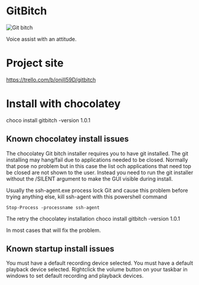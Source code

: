 # GitBitch
![Git bitch](https://theellipses.files.wordpress.com/2011/07/15477-18dg.jpeg)

Voice assist with an attitude.

# Project site
https://trello.com/b/onjII59D/gitbitch

# Install with chocolatey
choco install gitbitch -version 1.0.1

## Known chocolatey install issues
The chocolatey Git bitch installer requires you to have git installed. 
The git installing may hang/fail due to applications needed to be closed. Normally that pose no problem but in this case the list och applications that need top be closed are not shown to the user.
Instead you need to run the git installer without the /SILENT argument to make the GUI visible during install.

Usually the ssh-agent.exe process lock Git and cause this problem before trying anything else, kill ssh-agent with this powershell command

`Stop-Process -processname ssh-agent`

The retry the chocolatey installation
choco install gitbitch -version 1.0.1

In most cases that will fix the problem.

## Known startup install issues
You must have a default recording device selected.
You must have a default playback device selected.
Rightclick the volume button on your taskbar in windows to set default recording and playback devices.
